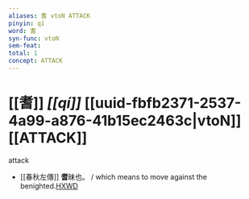 ```yaml
---
aliases: 耆 vtoN ATTACK
pinyin: qí
word: 耆
syn-func: vtoN
sem-feat: 
total: 1
concept: ATTACK 
---
```

# [[耆]] *[[qí]]*  [[uuid-fbfb2371-2537-4a99-a876-41b15ec2463c|vtoN]] [[ATTACK]]
attack
 - [[春秋左傳]] **耆**昧也。 / which means to move against the benighted.[HXWD](https://hxwd.org/textview.html?location=KR1e0001_tls_007-230a.91)